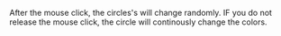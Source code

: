 After the mouse click, the circles's will change randomly. IF you do not release the mouse click, the circle will continously change the colors.
